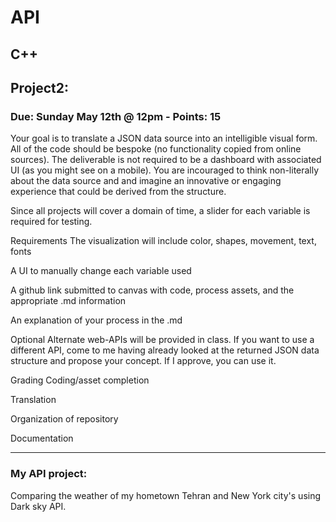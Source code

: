 # API

## C++

## Project2:
### Due: Sunday May 12th @ 12pm - Points: 15
Your goal is to translate a JSON data source into an intelligible visual form. All of the code should be bespoke (no functionality copied from online sources). The deliverable is not required to be a dashboard with associated UI (as you might see on a mobile). You are incouraged to think non-literally about the data source and and imagine an innovative or engaging experience that could be derived from the structure.

Since all projects will cover a domain of time, a slider for each variable is required for testing.

Requirements
The visualization will include color, shapes, movement, text, fonts

A UI to manually change each variable used

A github link submitted to canvas with code, process assets, and the appropriate .md information

An explanation of your process in the .md

Optional
Alternate web-APIs will be provided in class. If you want to use a different API, come to me having already looked at the returned JSON data structure and propose your concept. If I approve, you can use it.

Grading
Coding/asset completion

Translation

Organization of repository

Documentation


----------------
### My API project:

Comparing the weather of my hometown Tehran and New York city's using Dark sky API.
